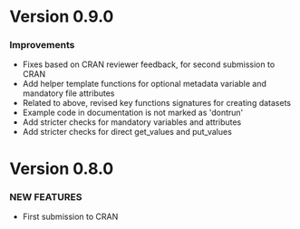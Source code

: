 Version 0.9.0
=============

### Improvements

* Fixes based on CRAN reviewer feedback, for second submission to CRAN
* Add helper template functions for optional metadata variable and mandatory file attributes 
* Related to above, revised key functions signatures for creating datasets
* Example code in documentation is not marked as 'dontrun'
* Add stricter checks for mandatory variables and attributes 
* Add stricter checks for direct get_values and put_values 

Version 0.8.0
=============

### NEW FEATURES

* First submission to CRAN

